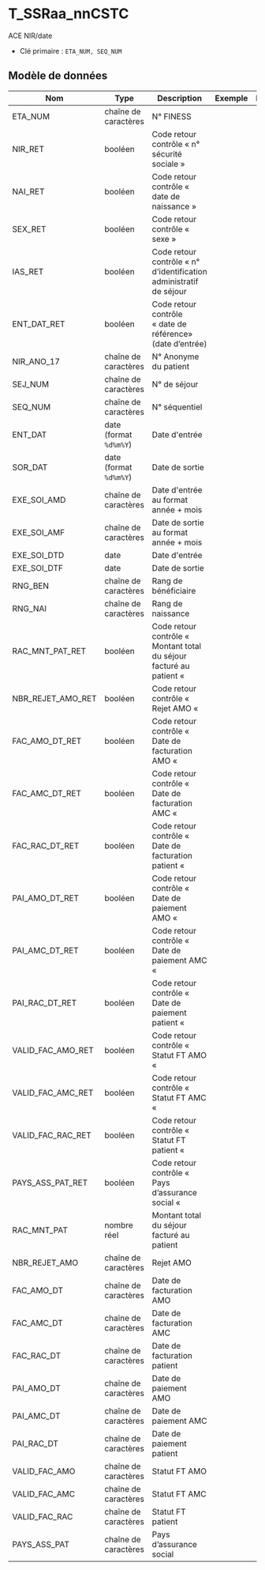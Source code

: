 # T_SSRaa_nnCSTC

ACE NIR/date

- Clé primaire : `ETA_NUM, SEQ_NUM`

## Modèle de données

|Nom|Type|Description|Exemple|Propriétés|
|-|-|-|-|-|
|ETA_NUM|chaîne de caractères|N° FINESS|||
|NIR_RET|booléen|Code retour contrôle « n° sécurité sociale »|||
|NAI_RET|booléen|Code retour contrôle « date de naissance »|||
|SEX_RET|booléen|Code retour contrôle « sexe »|||
|IAS_RET|booléen|Code retour contrôle « n° d’identification administratif de séjour|||
|ENT_DAT_RET|booléen|Code retour contrôle « date de référence» (date d’entrée)|||
|NIR_ANO_17|chaîne de caractères|N° Anonyme du patient|||
|SEJ_NUM|chaîne de caractères|N° de séjour|||
|SEQ_NUM|chaîne de caractères|N° séquentiel|||
|ENT_DAT|date (format `%d%m%Y`)|Date d'entrée|||
|SOR_DAT|date (format `%d%m%Y`)|Date de sortie|||
|EXE_SOI_AMD|chaîne de caractères|Date d'entrée au format année + mois|||
|EXE_SOI_AMF|chaîne de caractères|Date de sortie au format année + mois|||
|EXE_SOI_DTD|date|Date d'entrée|||
|EXE_SOI_DTF|date|Date de sortie|||
|RNG_BEN|chaîne de caractères|Rang de bénéficiaire|||
|RNG_NAI|chaîne de caractères|Rang de naissance|||
|RAC_MNT_PAT_RET|booléen|Code retour contrôle « Montant total du séjour facturé au patient «|||
|NBR_REJET_AMO_RET|booléen|Code retour contrôle « Rejet AMO «|||
|FAC_AMO_DT_RET|booléen|Code retour contrôle « Date de facturation AMO «|||
|FAC_AMC_DT_RET|booléen|Code retour contrôle « Date de facturation AMC «|||
|FAC_RAC_DT_RET|booléen|Code retour contrôle « Date de facturation patient «|||
|PAI_AMO_DT_RET|booléen|Code retour contrôle « Date de paiement AMO «|||
|PAI_AMC_DT_RET|booléen|Code retour contrôle « Date de paiement AMC «|||
|PAI_RAC_DT_RET|booléen|Code retour contrôle « Date de paiement patient «|||
|VALID_FAC_AMO_RET|booléen|Code retour contrôle « Statut FT AMO «|||
|VALID_FAC_AMC_RET|booléen|Code retour contrôle « Statut FT AMC «|||
|VALID_FAC_RAC_RET|booléen|Code retour contrôle « Statut FT patient «|||
|PAYS_ASS_PAT_RET|booléen|Code retour contrôle « Pays d’assurance social «|||
|RAC_MNT_PAT|nombre réel|Montant total du séjour facturé au patient|||
|NBR_REJET_AMO|chaîne de caractères|Rejet AMO|||
|FAC_AMO_DT|chaîne de caractères|Date de facturation AMO|||
|FAC_AMC_DT|chaîne de caractères|Date de facturation AMC|||
|FAC_RAC_DT|chaîne de caractères|Date de facturation patient|||
|PAI_AMO_DT|chaîne de caractères|Date de paiement AMO|||
|PAI_AMC_DT|chaîne de caractères|Date de paiement AMC|||
|PAI_RAC_DT|chaîne de caractères|Date de paiement patient|||
|VALID_FAC_AMO|chaîne de caractères|Statut FT AMO|||
|VALID_FAC_AMC|chaîne de caractères|Statut FT AMC|||
|VALID_FAC_RAC|chaîne de caractères|Statut FT patient|||
|PAYS_ASS_PAT|chaîne de caractères|Pays d’assurance social|||

